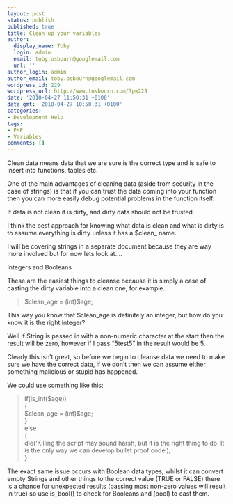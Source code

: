 ```yaml
---
layout: post
status: publish
published: true
title: Clean up your variables
author:
  display_name: Toby
  login: admin
  email: toby.osbourn@googlemail.com
  url: ''
author_login: admin
author_email: toby.osbourn@googlemail.com
wordpress_id: 229
wordpress_url: http://www.tosbourn.com/?p=229
date: '2010-04-27 11:50:31 +0100'
date_gmt: '2010-04-27 10:50:31 +0100'
categories:
- Development Help
tags:
- PHP
- Variables
comments: []
---
```

<p>Clean data means data that we are sure is the correct type and is safe to insert into functions, tables etc.</p>
<p>One of the main advantages of cleaning data (aside from security in the case of strings) is that if you can trust the data coming into your function then you can more easily debug potential problems in the function itself.</p>
<p>If data is not clean it is dirty, and dirty data should not be trusted.</p>
<p>I think the best approach for knowing what data is clean and what is dirty is to assume everything is dirty unless it has a $clean_ name.</p>
<p>I will be covering strings in a separate document because they are way more involved but for now lets look at....</p>
<p>Integers and Booleans</p>
<p>These are the easiest things to cleanse because it is simply a case of casting the dirty variable into a clean one, for example..</p>
<blockquote><p>$clean_age = (int)$age;</p></blockquote>
<p>This way you know that $clean_age is definitely an integer, but how do you know it is the right integer?</p>
<p>Well if String is passed in with a non-numeric character at the start then the result will be zero, however if I pass “5test5” in the result would be 5.</p>
<p>Clearly this isn’t great, so before we begin to cleanse data we need to make sure we have the correct data, if we don’t then we can assume either something malicious or stupid has happened.</p>
<p>We could use something like this;</p>
<blockquote><p>if(is_int($age))<br />
{<br />
$clean_age = (int)$age;<br />
}<br />
else<br />
{<br />
die(‘Killing the script may sound harsh, but it is the right thing to do.  It is the only way we can develop bullet proof code’);<br />
}</p></blockquote>
<p>The exact same issue occurs with Boolean data types, whilst it can convert empty Strings and other things to the correct value (TRUE or FALSE) there is a chance for unexpected results (passing most non-zero values will result in true) so use is_bool() to check for Booleans and (bool) to cast them.</p>
